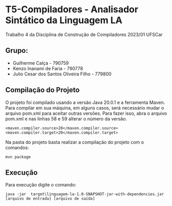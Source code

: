 # T5-Compiladores - Analisador Sintático da Linguagem LA

Trabalho 4 da Disciplina de Construção de Compiladores 2023/01 UFSCar

## Grupo:

  + Guilherme Calça - 790759
  + Kenzo Inanami de Faria - 790778
  + Julio Cesar dos Santos Oliveira Filho - 779800


## Compilação do Projeto

O projeto foi compilado usando a versão Java 20.0.1 e a ferramenta Maven. Para compilar em sua máquina, em alguns casos, será necessário mudar o arquivo pom.xml para aceitar outras versões. Para fazer isso, abra o arquivo pom.xml e nas linhas 58 e 59 alterar o número da versão.
```
<maven.compiler.source>20</maven.compiler.source>
<maven.compiler.target>20</maven.compiler.target>
```

Na pasta do projeto basta realizar a compilação do projeto com o comandos:

```
mvn package
```

## Execução

Para execução digite o comando:
```
java -jar  target\linguagem-la-1.0-SNAPSHOT-jar-with-dependencies.jar [arquivo de entrada] [arquivo de saída]
```
